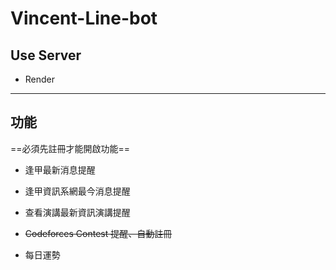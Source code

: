 # Vincent-Line-bot

## Use Server

- Render

---

## 功能

==必須先註冊才能開啟功能==

- 逢甲最新消息提醒

- 逢甲資訊系網最今消息提醒

- 查看演講最新資訊演講提醒

- ~~Codeforces Contest 提醒、自動註冊~~

- 每日運勢